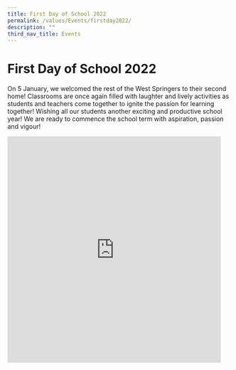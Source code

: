 ```yaml
---
title: First Day of School 2022
permalink: /values/Events/firstday2022/
description: ""
third_nav_title: Events
---
```

# First Day of School 2022

On 5 January, we welcomed the rest of the West Springers to their second home! Classrooms are once again filled with laughter and lively activities as students and teachers come together to ignite the passion for learning together! Wishing all our students another exciting and productive school year! We are ready to commence the school term with aspiration, passion and vigour!
<iframe allowfullscreen="true" height="509" width="480" frameborder="0" src="https://docs.google.com/presentation/d/e/2PACX-1vQ3sCbEr-JO1zptGE6BMI6zNTBE959_-FunsEX3qGqiTfsaCCMnc9Atv07MUyhHe0olaQN3gAy_UOD-/embed?start=true&amp;loop=true&amp;delayms=3000"></iframe>
